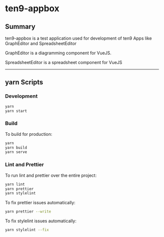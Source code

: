 # ten9-appbox

## Summary

ten9-appbox is a test application used for development of ten9 Apps like GraphEditor and SpreadsheetEditor

GraphEditor is a diagramming component for VueJS.

SpreadsheetEditor is a spreadsheet component for VueJS

---

## yarn Scripts

### Development

```sh
yarn
yarn start
```

### Build

To build for production:

```sh
yarn
yarn build
yarn serve
```

### Lint and Prettier

To run lint and prettier over the entire project:

```sh
yarn lint
yarn prettier
yarn stylelint
```

To fix prettier issues automatically:

```sh
yarn prettier --write
```

To fix stylelint issues automatically:

```sh
yarn stylelint --fix
```
